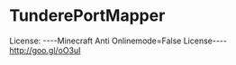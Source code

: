 TunderePortMapper
=================
License: ----Minecraft Anti Onlinemode=False License----  
http://goo.gl/oO3uI